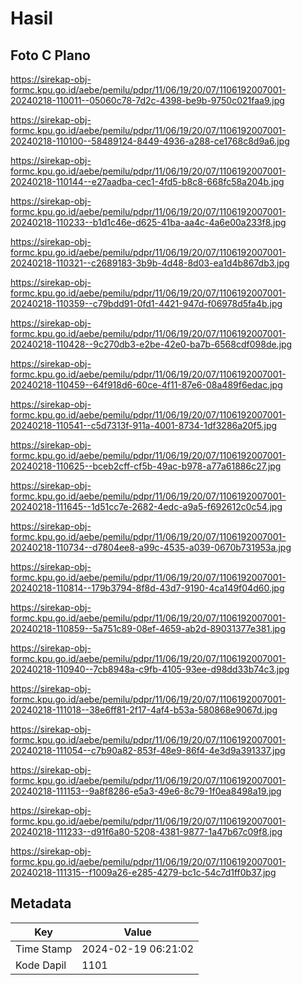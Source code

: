 # Hasil

## Foto C Plano

https://sirekap-obj-formc.kpu.go.id/aebe/pemilu/pdpr/11/06/19/20/07/1106192007001-20240218-110011--05060c78-7d2c-4398-be9b-9750c021faa9.jpg

https://sirekap-obj-formc.kpu.go.id/aebe/pemilu/pdpr/11/06/19/20/07/1106192007001-20240218-110100--58489124-8449-4936-a288-ce1768c8d9a6.jpg

https://sirekap-obj-formc.kpu.go.id/aebe/pemilu/pdpr/11/06/19/20/07/1106192007001-20240218-110144--e27aadba-cec1-4fd5-b8c8-668fc58a204b.jpg

https://sirekap-obj-formc.kpu.go.id/aebe/pemilu/pdpr/11/06/19/20/07/1106192007001-20240218-110233--b1d1c46e-d625-41ba-aa4c-4a6e00a233f8.jpg

https://sirekap-obj-formc.kpu.go.id/aebe/pemilu/pdpr/11/06/19/20/07/1106192007001-20240218-110321--c2689183-3b9b-4d48-8d03-ea1d4b867db3.jpg

https://sirekap-obj-formc.kpu.go.id/aebe/pemilu/pdpr/11/06/19/20/07/1106192007001-20240218-110359--c79bdd91-0fd1-4421-947d-f06978d5fa4b.jpg

https://sirekap-obj-formc.kpu.go.id/aebe/pemilu/pdpr/11/06/19/20/07/1106192007001-20240218-110428--9c270db3-e2be-42e0-ba7b-6568cdf098de.jpg

https://sirekap-obj-formc.kpu.go.id/aebe/pemilu/pdpr/11/06/19/20/07/1106192007001-20240218-110459--64f918d6-60ce-4f11-87e6-08a489f6edac.jpg

https://sirekap-obj-formc.kpu.go.id/aebe/pemilu/pdpr/11/06/19/20/07/1106192007001-20240218-110541--c5d7313f-911a-4001-8734-1df3286a20f5.jpg

https://sirekap-obj-formc.kpu.go.id/aebe/pemilu/pdpr/11/06/19/20/07/1106192007001-20240218-110625--bceb2cff-cf5b-49ac-b978-a77a61886c27.jpg

https://sirekap-obj-formc.kpu.go.id/aebe/pemilu/pdpr/11/06/19/20/07/1106192007001-20240218-111645--1d51cc7e-2682-4edc-a9a5-f692612c0c54.jpg

https://sirekap-obj-formc.kpu.go.id/aebe/pemilu/pdpr/11/06/19/20/07/1106192007001-20240218-110734--d7804ee8-a99c-4535-a039-0670b731953a.jpg

https://sirekap-obj-formc.kpu.go.id/aebe/pemilu/pdpr/11/06/19/20/07/1106192007001-20240218-110814--179b3794-8f8d-43d7-9190-4ca149f04d60.jpg

https://sirekap-obj-formc.kpu.go.id/aebe/pemilu/pdpr/11/06/19/20/07/1106192007001-20240218-110859--5a751c89-08ef-4659-ab2d-89031377e381.jpg

https://sirekap-obj-formc.kpu.go.id/aebe/pemilu/pdpr/11/06/19/20/07/1106192007001-20240218-110940--7cb8948a-c9fb-4105-93ee-d98dd33b74c3.jpg

https://sirekap-obj-formc.kpu.go.id/aebe/pemilu/pdpr/11/06/19/20/07/1106192007001-20240218-111018--38e6ff81-2f17-4af4-b53a-580868e9067d.jpg

https://sirekap-obj-formc.kpu.go.id/aebe/pemilu/pdpr/11/06/19/20/07/1106192007001-20240218-111054--c7b90a82-853f-48e9-86f4-4e3d9a391337.jpg

https://sirekap-obj-formc.kpu.go.id/aebe/pemilu/pdpr/11/06/19/20/07/1106192007001-20240218-111153--9a8f8286-e5a3-49e6-8c79-1f0ea8498a19.jpg

https://sirekap-obj-formc.kpu.go.id/aebe/pemilu/pdpr/11/06/19/20/07/1106192007001-20240218-111233--d91f6a80-5208-4381-9877-1a47b67c09f8.jpg

https://sirekap-obj-formc.kpu.go.id/aebe/pemilu/pdpr/11/06/19/20/07/1106192007001-20240218-111315--f1009a26-e285-4279-bc1c-54c7d1ff0b37.jpg


## Metadata

| Key        | Value               |
| ---------- | ------------------- |
| Time Stamp | 2024-02-19 06:21:02 |
| Kode Dapil | 1101                |




